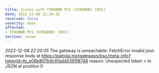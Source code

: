 ```yaml
---
title: Issues with VINUBNB PCS (VINUBNB) [BSC]
date: 2022-12-08 22:20:35
resolved: false
severity: down
affected:
- VINUBNB PCS (VINUBNB) [BSC]
section: issue
---
```


*2022-12-08 22:20:35* The gateway is unreachable: FetchError invalid json response body at https://patrola.me/gateways/bsc/meta-info?tokenId=tti_e06b807b9c6fadd0391f8748 reason: Unexpected token < in JSON at position 0